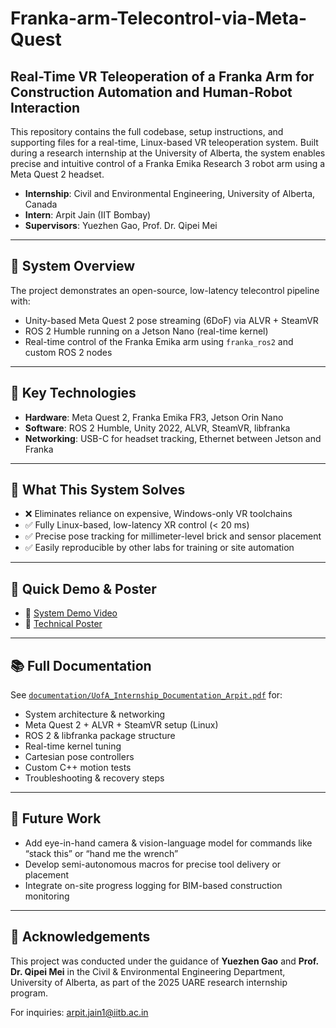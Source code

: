 # Franka-arm-Telecontrol-via-Meta-Quest
 
## Real-Time VR Teleoperation of a Franka Arm for Construction Automation and Human-Robot Interaction

This repository contains the full codebase, setup instructions, and supporting files for a real-time, Linux-based VR teleoperation system. Built during a research internship at the University of Alberta, the system enables precise and intuitive control of a Franka Emika Research 3 robot arm using a Meta Quest 2 headset.

- **Internship**: Civil and Environmental Engineering, University of Alberta, Canada  
- **Intern**: Arpit Jain (IIT Bombay)  
- **Supervisors**: Yuezhen Gao, Prof. Dr. Qipei Mei  

---

## 🔧 System Overview

The project demonstrates an open-source, low-latency telecontrol pipeline with:
- Unity-based Meta Quest 2 pose streaming (6DoF) via ALVR + SteamVR
- ROS 2 Humble running on a Jetson Nano (real-time kernel)
- Real-time control of the Franka Emika arm using `franka_ros2` and custom ROS 2 nodes

---

## 🚀 Key Technologies

- **Hardware**: Meta Quest 2, Franka Emika FR3, Jetson Orin Nano
- **Software**: ROS 2 Humble, Unity 2022, ALVR, SteamVR, libfranka
- **Networking**: USB-C for headset tracking, Ethernet between Jetson and Franka

---

## 🧠 What This System Solves

- ❌ Eliminates reliance on expensive, Windows-only VR toolchains  
- ✅ Fully Linux-based, low-latency XR control (< 20 ms)
- ✅ Precise pose tracking for millimeter-level brick and sensor placement
- ✅ Easily reproducible by other labs for training or site automation

---

## 📸 Quick Demo & Poster

- 🎥 [System Demo Video](https://drive.google.com/file/d/1a3b0bUUmQFpGCebrEk7THdwuXyffX55a/view?usp=sharing)  
- 📄 [Technical Poster](documentation/Arpit_UofA_Poster.pdf)

---

## 📚 Full Documentation

See [`documentation/UofA_Internship_Documentation_Arpit.pdf`](documentation/UofA_Internship_Documentation_Arpit.pdf) for:

- System architecture & networking
- Meta Quest 2 + ALVR + SteamVR setup (Linux)
- ROS 2 & libfranka package structure
- Real-time kernel tuning
- Cartesian pose controllers
- Custom C++ motion tests
- Troubleshooting & recovery steps

---

## 🔮 Future Work

- Add eye-in-hand camera & vision-language model for commands like “stack this” or “hand me the wrench”
- Develop semi-autonomous macros for precise tool delivery or placement
- Integrate on-site progress logging for BIM-based construction monitoring

---

## 🙏 Acknowledgements

This project was conducted under the guidance of **Yuezhen Gao** and **Prof. Dr. Qipei Mei** in the Civil & Environmental Engineering Department, University of Alberta, as part of the 2025 UARE research internship program.

For inquiries: [arpit.jain1@iitb.ac.in](mailto:arpit.jain1@iitb.ac.in)
